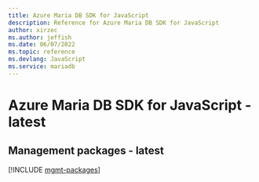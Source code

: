 ```yaml
---
title: Azure Maria DB SDK for JavaScript
description: Reference for Azure Maria DB SDK for JavaScript
author: xirzec
ms.author: jeffish
ms.date: 06/07/2022
ms.topic: reference
ms.devlang: JavaScript
ms.service: mariadb
---
```

# Azure Maria DB SDK for JavaScript - latest
## Management packages - latest
[!INCLUDE [mgmt-packages](maria-db-mgmt-index.md)]
